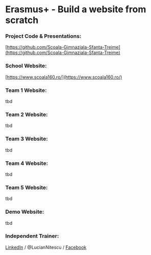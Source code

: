# Erasmus+ - Build a website from scratch

### Project Code & Presentations: 

[https://github.com/Scoala-Gimnaziala-Sfanta-Treime](https://github.com/Scoala-Gimnaziala-Sfanta-Treime)

### School Website: 

[https://www.scoala160.ro/](https://www.scoala160.ro/)

### Team 1 Website: 

tbd

### Team 2 Website: 

tbd

### Team 3 Website: 

tbd

### Team 4 Website: 

tbd

### Team 5 Website: 

tbd

### Demo Website: 

tbd

### Independent Trainer:

[LinkedIn](https://www.linkedin.com/in/luciannitescu/) / @LucianNitescu / [Facebook](https://www.facebook.com/nitescu.lucian)
